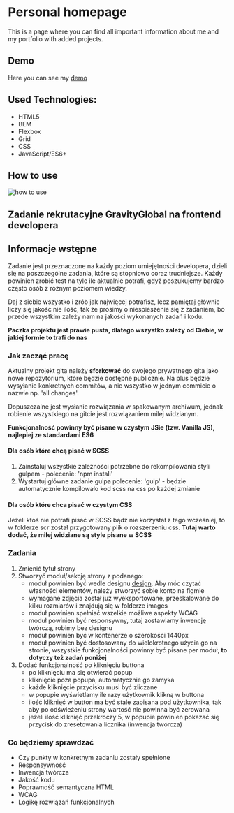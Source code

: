 # Personal homepage
This is a page where you can find all important information about me and my portfolio with added projects.

## Demo
Here you can see my [demo](https://vov4ukz53.github.io/frontend-recruitment-task/)

## Used Technologies:
- HTML5
- BEM
- Flexbox
- Grid
- CSS
- JavaScript/ES6+

## How to use
![how to use](https://i.ibb.co/kgjbhnc/rekrutacja.gif)

## Zadanie rekrutacyjne GravityGlobal na frontend developera

## Informacje wstępne
Zadanie jest przeznaczone na każdy poziom umiejętności developera, dzieli się na poszczególne zadania,
które są stopniowo coraz trudniejsze. Każdy powinien zrobić test na tyle ile aktualnie potrafi, gdyż
poszukujemy bardzo często osób z różnym poziomem wiedzy.

Daj z siebie wszystko i zrób jak najwięcej potrafisz, lecz pamiętaj głównie liczy się jakość nie ilość, tak że prosimy
o niespieszenie się z zadaniem, bo przede wszystkim zależy nam na jakości wykonanych zadań
i kodu.

**Paczka projektu jest prawie pusta, dlatego wszystko zależy od Ciebie,
w jakiej formie to trafi do nas**

### Jak zacząć pracę
Aktualny projekt gita należy **sforkować** do swojego prywatnego gita jako nowe repozytorium,
które będzie dostępne publicznie. Na plus będzie wysyłanie konkretnych commitów,
a nie wszystko w jednym commicie o nazwie np. 'all changes'.

Dopuszczalne jest wysłanie rozwiązania w spakowanym archiwum, jednak robienie wszystkiego
na gitcie jest rozwiązaniem milej widzianym.

**Funkcjonalność powinny być pisane w czystym JSie (tzw. Vanilla JS), najlepiej ze standardami ES6**

#### Dla osób które chcą pisać w SCSS
1. Zainstaluj wszystkie zależności potrzebne do rekompilowania styli gulpem -
polecenie: 'npm install'
2. Wystartuj główne zadanie gulpa polecenie: 'gulp' - będzie automatycznie kompilowało
kod scss na css po każdej zmianie

#### Dla osób które chca pisać w czystym CSS

Jeżeli ktoś nie potrafi pisać w SCSS bądź nie korzystał z tego wcześniej, to w folderze scr został przygotowany
plik o rozszerzeniu css. **Tutaj warto dodać, że milej widziane są style pisane w SCSS**

### Zadania
1. Zmienić tytuł strony
2. Stworzyć moduł/sekcję strony z podanego:
    - moduł powinien być wedle designu [design](https://www.figma.com/file/dqY9uYrUYPyr5yjeECoy6X/Recruitment-Task). Aby móc czytać własności elementów, należy stworzyć sobie konto na figmie
    - wymagane zdjęcia został już wyeksportowane, przeskalowane do kilku rozmiarów i znajdują się w folderze images
    - moduł powinien spełniać wszelkie możliwe aspekty WCAG
    - moduł powinien być responsywny, tutaj zostawiamy inwencję twórczą, robimy bez designu
    - moduł powinien być w kontenerze o szerokości 1440px
    - moduł powinien być dostosowany do wielokrotnego użycia go na stronie,
    wszystkie funkcjonalności powinny być pisane per moduł, **to dotyczy też zadań poniżej**
3. Dodać funkcjonalność po kliknięciu buttona
    - po kliknięciu ma się otwierać popup
    - kliknięcie poza popupa, automatycznie go zamyka
    - każde kliknięcie przycisku musi być zliczane
    - w popupie wyświetlamy ile razy użytkownik klikną w buttona
    - ilość kliknięć w button ma być stale zapisana pod użytkownika,
    tak aby po odświeżeniu strony wartość nie powinna być zerowana
    - jeżeli ilość kliknięć przekroczy 5, w popupie powinien pokazać się przycisk do zresetowania licznika (inwencja twórcza)

### Co będziemy sprawdzać
- Czy punkty w konkretnym zadaniu zostały spełnione
- Responsywność
- Inwencja twórcza
- Jakość kodu
- Poprawność semantyczna HTML
- WCAG
- Logikę rozwiązań funkcjonalnych
